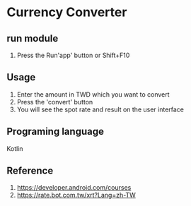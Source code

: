 # Currency Converter
## run module
1. Press the Run'app' button or Shift+F10

## Usage
1. Enter the amount in TWD which you want to convert
2. Press the 'convert' button
3. You will see the spot rate and result on the user interface

## Programing language
Kotlin

## Reference
1. https://developer.android.com/courses
2. https://rate.bot.com.tw/xrt?Lang=zh-TW